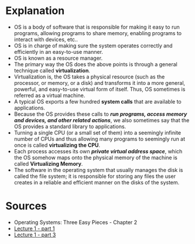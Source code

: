 # Explanation
- OS is a body of software that is responsible for making it easy to run programs, allowing programs to share memory, enabling programs to interact with devices, etc..
- OS is in charge of making sure the system operates correctly and efficiently in an easy-to-use manner.
- OS is known as a resource manager.
- The primary way the OS does the above points is through a general technique called **virtualization**. 
- Virtualization is, the OS takes a physical resource (such as the processor, or memory, or a disk) and transforms it into a more general, powerful, and easy-to-use virtual form of itself. Thus, OS sometimes is referred as a virtual machine.
- A typical OS exports a few hundred **system calls** that are available to applications. 
- Because the OS provides these calls to **_run programs, access memory and devices, and other related actions_**, we also sometimes say that the OS provides a standard library to applications.
- Turning a single CPU (or a small set of them) into a seemingly infinite number of CPUs and thus allowing many programs to seemingly run at once is called **virtualizing the CPU**.
- Each process accesses its own **_private virtual address space_**, which the OS somehow maps onto the physical memory of the machine is called **Virtualizing Memory**.
- The software in the operating system that usually manages the disk is called the file system; it is responsible for storing any files the user creates in a reliable and efficient manner on the disks of the system.
# Sources
- Operating Systems: Three Easy Pieces - Chapter 2
- [Lecture 1 - part 1](https://youtu.be/3uMbb9dLtlE)
- [Lecture 1 - part 3](https://youtu.be/LVxN7ZkGh3w)